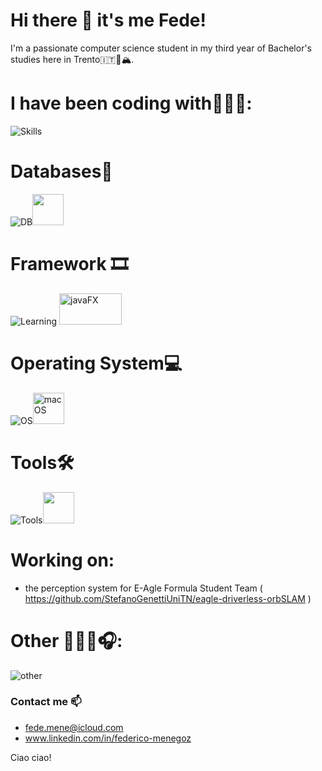 # Hi there 👋 it's me Fede! 
I'm a passionate computer science student in my third year of Bachelor's studies here in Trento🇮🇹🐻🏔️. 
# I have been coding with👨🏻‍💻:
![Skills](https://skillicons.dev/icons?i=rust,c,cpp,java,js,html,css,r,bash,cmake)
# Databases💾
![DB](https://skillicons.dev/icons?i=mongo,postgres)<img src="https://db.apache.org/derby/images/final_logowithtext.png" height="50">
# Framework 🎞️
![Learning](https://skillicons.dev/icons?i=nodejs,vue) <img src="https://github.com/openjfx/openjfx.github.io/raw/develop/static/images/javafx-shadow.png" alt="javaFX" width="100" height="50"/>
# Operating System💻
![OS](https://skillicons.dev/icons?i=linux)<img src="https://upload.wikimedia.org/wikipedia/commons/c/c9/Finder_Icon_macOS_Big_Sur.png" alt="macOS" width="50" height="50"/>
# Tools🛠️
![Tools](https://skillicons.dev/icons?i=postman,git,vscode)<img src="https://upload.wikimedia.org/wikipedia/commons/thumb/9/9c/IntelliJ_IDEA_Icon.svg/1024px-IntelliJ_IDEA_Icon.svg.png" width="50" height="50">

# Working on:
- the perception system for E-Agle Formula Student Team ( https://github.com/StefanoGenettiUniTN/eagle-driverless-orbSLAM )

# Other 💃🚵🤟🎧:
![other](https://skillicons.dev/icons?i=ableton)
### Contact me 📫
- fede.mene@icloud.com
- www.linkedin.com/in/federico-menegoz

Ciao ciao!
